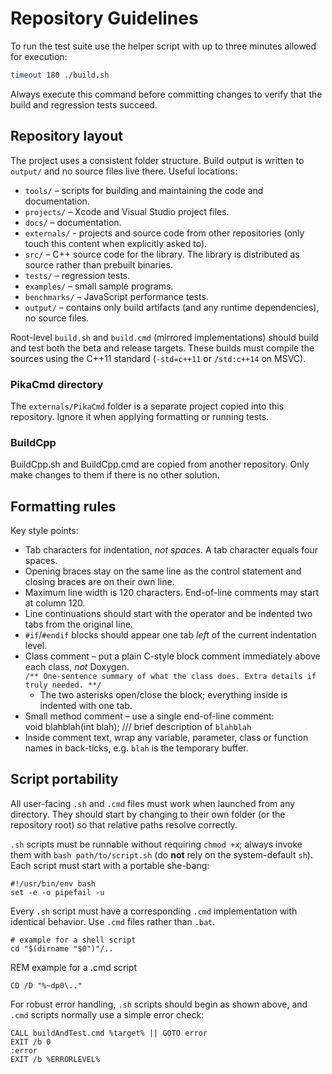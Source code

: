 # Repository Guidelines

To run the test suite use the helper script with up to three minutes allowed for execution:

```bash
timeout 180 ./build.sh
```

Always execute this command before committing changes to verify that the build and regression tests succeed.

## Repository layout
The project uses a consistent folder structure. Build output is written to `output/` and no source files live there. Useful locations:

- `tools/` – scripts for building and maintaining the code and documentation.
- `projects/` – Xcode and Visual Studio project files.
- `docs/` – documentation.
- `externals/` - projects and source code from other repositories (only touch this content when explicitly asked to).
- `src/` – C++ source code for the library. The library is distributed as source rather than prebuilt binaries.
- `tests/` – regression tests.
- `examples/` – small sample programs.
- `benchmarks/` – JavaScript performance tests.
- `output/` – contains only build artifacts (and any runtime dependencies), no source files.

Root-level `build.sh` and `build.cmd` (mirrored implementations) should build and test both the beta and release targets.
These builds must compile the sources using the C++11 standard (`-std=c++11` or `/std:c++14` on MSVC).

### PikaCmd directory
The `externals/PikaCmd` folder is a separate project copied into this repository. Ignore it when applying formatting or running tests.

### BuildCpp
BuildCpp.sh and BuildCpp.cmd are copied from another repository. Only make changes to them if there is no other solution.

## Formatting rules
Key style points:
- Tab characters for indentation, *not spaces*. A tab character equals four spaces.
- Opening braces stay on the same line as the control statement and closing braces are on their own line.
- Maximum line width is 120 characters. End-of-line comments may start at column 120.
- Line continuations should start with the operator and be indented two tabs from the original line.
- `#if`/`#endif` blocks should appear one tab *left* of the current indentation level.
- Class comment – put a plain C-style block comment immediately above each class, *not* Doxygen.  
       ```
       /**
               One-sentence summary of what the class does.
               Extra details if truly needed.
       **/
       ```
	* The two asterisks open/close the block; everything inside is indented with one tab.  
- Small method comment – use a single end-of-line comment:  
	void blahblah(int blah);	/// brief description of `blahblah`
- Inside comment text, wrap any variable, parameter, class or function names in back-ticks, e.g. `blah` is the temporary buffer.

## Script portability
All user-facing `.sh` and `.cmd` files must work when launched from any directory. They should start by changing to their own folder (or the repository root) so that relative paths resolve correctly.

`.sh` scripts must be runnable without requiring `chmod +x`; always invoke them with `bash path/to/script.sh` (do
**not** rely on the system-default `sh`).  Each script must start with a portable she-bang:

```
#!/usr/bin/env bash
set -e -o pipefail -u
```

Every `.sh` script must have a corresponding `.cmd` implementation with identical behavior. Use `.cmd` files rather than `.bat`.

```
# example for a shell script
cd "$(dirname "$0")"/..
```

REM example for a .cmd script  
```
CD /D "%~dp0\.."
```

For robust error handling, `.sh` scripts should begin as shown above, and `.cmd` scripts normally use a simple error check:

```
CALL buildAndTest.cmd %target% || GOTO error
EXIT /b 0
:error
EXIT /b %ERRORLEVEL%
```
